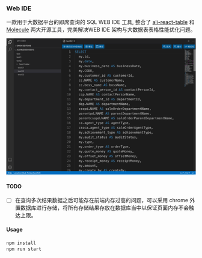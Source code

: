 ### Web IDE

一款用于大数据平台的即席查询的 SQL WEB IDE 工具, 整合了 [ali-react-table](https://ali-react-table.js.org/) 和 [Molecule](https://github.com/DTStack/molecule) 两大开源工具，完美解决WEB IDE 架构与大数据表表格性能优化问题。

![预览图](./preview.jpg)

#### TODO
- [ ] 在查询多次结果数据之后可能存在前端内存过高的问题，可以采用 chrome 外置数据库进行存储，将所有存储结果存放在数据库当中以保证页面内存不会触达上限。

#### Usage
```
npm install
npm run start
```